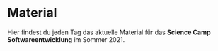 # Material
Hier findest du jeden Tag das aktuelle Material für das **Science Camp Softwareentwicklung** im Sommer 2021.
